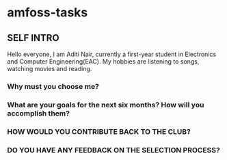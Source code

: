 # amfoss-tasks

## SELF INTRO
Hello everyone,
I am Aditi Nair, currently a first-year student in Electronics and Computer Engineering(EAC). My hobbies are listening to songs, watching movies and reading. 


### Why must you choose me?

### What are your goals for the next six months? How will you accomplish them?

### HOW WOULD YOU CONTRIBUTE BACK TO THE CLUB?

### DO YOU HAVE ANY FEEDBACK ON THE SELECTION PROCESS?


